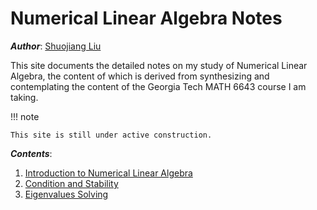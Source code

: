 # Numerical Linear Algebra Notes

***Author***: [Shuojiang Liu](https://github.com/LiuShuoJiang)

This site documents the detailed notes on my study of Numerical Linear Algebra, the content of which is derived from synthesizing and contemplating the content of the Georgia Tech MATH 6643 course I am taking.

!!! note

    This site is still under active construction.

***Contents***:

1. [Introduction to Numerical Linear Algebra](./Basics/README.md)
2. [Condition and Stability](./Condition%20and%20Stability/README.md)
3. [Eigenvalues Solving](./Eigenvalue/README.md)
